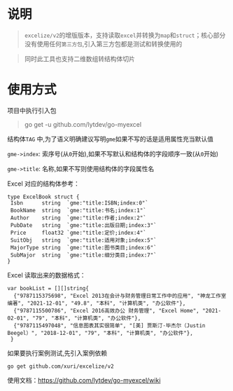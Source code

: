 <!--
 * @Author       : 刘元涛 snoopy_718@mails.ccnu.edu.cn
 * @Date         : 2022-10-11 18:47:44
 * @LastEditors  : 刘元涛 snoopy_718@mails.ccnu.edu.cn
 * @FilePath     : \go-myexcel\README.md
 * @Description  :
 * Copyright (c) 2022 by 刘元涛 snoopy_718@mails.ccnu.edu.cn, All Rights Reserved.
-->

# 说明

> `excelize/v2`的增版版本，支持读取`excel`并转换为`map`和`struct`；核心部分没有使用任何`第三方包`,引入第三方包都是测试和转换使用的

> 同时此工具也支持二维数组转结构体切片

# 使用方式

项目中执行引入包

> go get -u github.com/lytdev/go-myexcel

结构体`TAG` 中,为了语义明确建议写明`gme`如果不写的话是适用属性充当默认值

`gme->index`: 索序号(从`0`开始),如果不写默认和结构体的字段顺序一致(从`0`开始)

`gme->title`: 名称,如果不写则使用结构体的字段属性名

Excel 对应的结构体参考：

```golang
type ExcelBook struct {
 Isbn      string  `gme:"title:ISBN;index:0"`
 BookName  string  `gme:"title:书名;index:1"`
 Author    string  `gme:"title:作者;index:2"`
 PubDate   string  `gme:"title:出版日期;index:3"`
 Price     float32 `gme:"title:定价;index:4"`
 SuitObj   string  `gme:"title:适用对象;index:5"`
 MajorType string  `gme:"title:图书类目;index:6"`
 SubMajor  string  `gme:"title:细分类目;index:7"`
}
```

Excel 读取出来的数据格式：

```golang
var bookList = [][]string{
  {"9787115375698", "Excel 2013在会计与财务管理日常工作中的应用", "神龙工作室 编著", "2021-12-01", "49.8", "本科", "计算机类", "办公软件"},
  {"9787115500786", "Excel 2016高效办公 财务管理", "Excel Home", "2021-02-01", "79", "本科", "计算机类", "办公软件"},
  {"9787115497048", "信息图表其实很简单", "[美] 贾斯汀·毕杰尔（Justin Beegel）", "2018-12-01", "79", "本科", "计算机类", "办公软件"},
 }
```

如果要执行案例测试,先引入案例依赖

```bin
go get github.com/xuri/excelize/v2
```

使用文档：<https://github.com/lytdev/go-myexcel/wiki>
